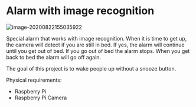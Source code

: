 # Alarm with image recognition

![image-20200822155035922](D:\Github\alarm\readme\image-20200822155035922.png)

Special alarm that works with image recognition. When it is time to get up, the camera will detect if you are still in bed. If yes, the alarm will continue until you get out of bed. If you go out of bed the alarm stops. When you get back to bed the alarm will go off again.

The goal of this project is to wake people up without a snooze button.



Physical requirements:

- Raspberry Pi
- Raspberry Pi Camera